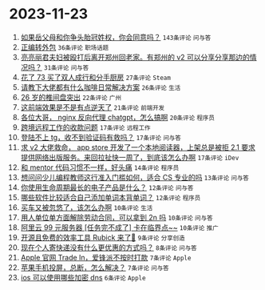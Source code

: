 # 2023-11-23

1. [如果岳父母和你争头胎冠姓权，你会同意吗？](https://www.v2ex.com/t/994383) `143条评论` `问与答`
1. [正编转外包](https://www.v2ex.com/t/994374) `36条评论` `职场话题`
1. [亮亮丽君夫妇被殴打后离开郑州回老家。有郑州的 v2 可以分享分享那边的情况吗？](https://www.v2ex.com/t/994415) `31条评论` `问与答`
1. [花了 73 买了双人成行和分手厨房](https://www.v2ex.com/t/994372) `27条评论` `Steam`
1. [请教下大佬都有什么咖啡日常解决方案](https://www.v2ex.com/t/994422) `26条评论` `生活`
1. [26 岁的椎间盘突出](https://www.v2ex.com/t/994394) `22条评论` `广州`
1. [这前端效果是不是有点逆天了](https://www.v2ex.com/t/994402) `21条评论` `前端开发`
1. [各位大哥， nginx 反向代理 chatgpt，怎么搞啊](https://www.v2ex.com/t/994380) `20条评论` `程序员`
1. [跨境远程工作的收款问题](https://www.v2ex.com/t/994411) `17条评论` `远程工作`
1. [登陆不上 tg，收不到验证码有救吗？](https://www.v2ex.com/t/994378) `17条评论` `问与答`
1. [求 v2 大佬救命， app store 开发了一个本地阅读器，上架总是被拒 2.1 要求提供网络出版服务。来回拉扯快一周了，到底该怎么办啊](https://www.v2ex.com/t/994365) `17条评论` `iDev`
1. [和 mentor 代码习惯不一样，好头痛](https://www.v2ex.com/t/994435) `14条评论` `程序员`
1. [想问问少儿编程教师这行准入门槛如何，适合 CS 专业的吗](https://www.v2ex.com/t/994403) `13条评论` `问与答`
1. [你使用生命周期最长的电子产品是什么？](https://www.v2ex.com/t/994388) `12条评论` `问与答`
1. [哪些软件比较适合自己添加单词本背单词？](https://www.v2ex.com/t/994362) `12条评论` `程序员`
1. [买车又被忽悠了，该怎么办啊](https://www.v2ex.com/t/994438) `10条评论` `生活`
1. [用人单位单方面解除劳动合同，可以拿到 2n 吗](https://www.v2ex.com/t/994412) `10条评论` `问与答`
1. [阿里云 99 元服务器 [任务完不成了] 卡在临界点~~](https://www.v2ex.com/t/994368) `10条评论` `推广`
1. [开源且免费的效率工具 Rubick 来了🎉](https://www.v2ex.com/t/994399) `9条评论` `分享创造`
1. [现在个人寄快递没有什么更优惠的方式吗？](https://www.v2ex.com/t/994416) `8条评论` `问与答`
1. [Apple 官网 Trade In，爱锋派不按时打款](https://www.v2ex.com/t/994420) `7条评论` `Apple`
1. [苹果手机投屏，总断，怎么解决？](https://www.v2ex.com/t/994381) `7条评论` `问与答`
1. [ios 可以使用哪些加密 dns](https://www.v2ex.com/t/994407) `6条评论` `Apple`
